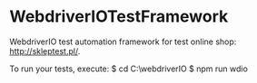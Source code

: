 # WebdriverIOTestFramework
WebdriverIO test automation framework for test online shop: http://skleptest.pl/.

To run your tests, execute:
$ cd C:\webdriverIO
$ npm run wdio
